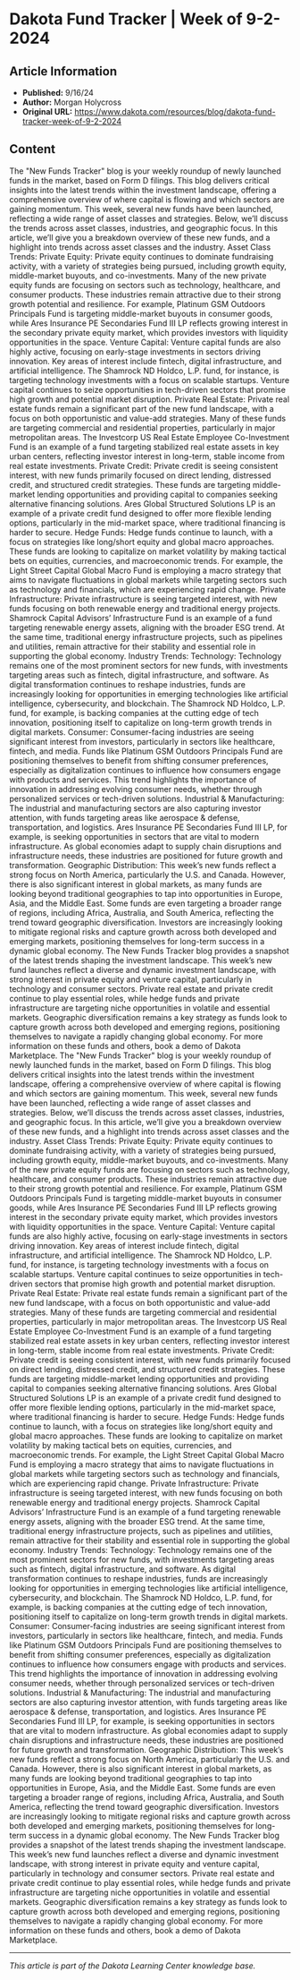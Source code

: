# Dakota Fund Tracker | Week of 9-2-2024

## Article Information
- **Published:** 9/16/24
- **Author:** Morgan Holycross
- **Original URL:** https://www.dakota.com/resources/blog/dakota-fund-tracker-week-of-9-2-2024

## Content

The "New Funds Tracker" blog is your weekly roundup of newly launched funds in the market, based on Form D filings. This blog delivers critical insights into the latest trends within the investment landscape, offering a comprehensive overview of where capital is flowing and which sectors are gaining momentum. This week, several new funds have been launched, reflecting a wide range of asset classes and strategies. Below, we’ll discuss the trends across asset classes, industries, and geographic focus. In this article, we’ll give you a breakdown overview of these new funds, and a highlight into trends across asset classes and the industry. Asset Class Trends: Private Equity: Private equity continues to dominate fundraising activity, with a variety of strategies being pursued, including growth equity, middle-market buyouts, and co-investments. Many of the new private equity funds are focusing on sectors such as technology, healthcare, and consumer products. These industries remain attractive due to their strong growth potential and resilience. For example, Platinum GSM Outdoors Principals Fund is targeting middle-market buyouts in consumer goods, while Ares Insurance PE Secondaries Fund III LP reflects growing interest in the secondary private equity market, which provides investors with liquidity opportunities in the space. Venture Capital: Venture capital funds are also highly active, focusing on early-stage investments in sectors driving innovation. Key areas of interest include fintech, digital infrastructure, and artificial intelligence. The Shamrock ND Holdco, L.P. fund, for instance, is targeting technology investments with a focus on scalable startups. Venture capital continues to seize opportunities in tech-driven sectors that promise high growth and potential market disruption. Private Real Estate: Private real estate funds remain a significant part of the new fund landscape, with a focus on both opportunistic and value-add strategies. Many of these funds are targeting commercial and residential properties, particularly in major metropolitan areas. The Investcorp US Real Estate Employee Co-Investment Fund is an example of a fund targeting stabilized real estate assets in key urban centers, reflecting investor interest in long-term, stable income from real estate investments. Private Credit: Private credit is seeing consistent interest, with new funds primarily focused on direct lending, distressed credit, and structured credit strategies. These funds are targeting middle-market lending opportunities and providing capital to companies seeking alternative financing solutions. Ares Global Structured Solutions LP is an example of a private credit fund designed to offer more flexible lending options, particularly in the mid-market space, where traditional financing is harder to secure. Hedge Funds: Hedge funds continue to launch, with a focus on strategies like long/short equity and global macro approaches. These funds are looking to capitalize on market volatility by making tactical bets on equities, currencies, and macroeconomic trends. For example, the Light Street Capital Global Macro Fund is employing a macro strategy that aims to navigate fluctuations in global markets while targeting sectors such as technology and financials, which are experiencing rapid change. Private Infrastructure: Private infrastructure is seeing targeted interest, with new funds focusing on both renewable energy and traditional energy projects. Shamrock Capital Advisors’ Infrastructure Fund is an example of a fund targeting renewable energy assets, aligning with the broader ESG trend. At the same time, traditional energy infrastructure projects, such as pipelines and utilities, remain attractive for their stability and essential role in supporting the global economy. Industry Trends: Technology: Technology remains one of the most prominent sectors for new funds, with investments targeting areas such as fintech, digital infrastructure, and software. As digital transformation continues to reshape industries, funds are increasingly looking for opportunities in emerging technologies like artificial intelligence, cybersecurity, and blockchain. The Shamrock ND Holdco, L.P. fund, for example, is backing companies at the cutting edge of tech innovation, positioning itself to capitalize on long-term growth trends in digital markets. Consumer: Consumer-facing industries are seeing significant interest from investors, particularly in sectors like healthcare, fintech, and media. Funds like Platinum GSM Outdoors Principals Fund are positioning themselves to benefit from shifting consumer preferences, especially as digitalization continues to influence how consumers engage with products and services. This trend highlights the importance of innovation in addressing evolving consumer needs, whether through personalized services or tech-driven solutions. Industrial & Manufacturing: The industrial and manufacturing sectors are also capturing investor attention, with funds targeting areas like aerospace & defense, transportation, and logistics. Ares Insurance PE Secondaries Fund III LP, for example, is seeking opportunities in sectors that are vital to modern infrastructure. As global economies adapt to supply chain disruptions and infrastructure needs, these industries are positioned for future growth and transformation. Geographic Distribution: This week’s new funds reflect a strong focus on North America, particularly the U.S. and Canada. However, there is also significant interest in global markets, as many funds are looking beyond traditional geographies to tap into opportunities in Europe, Asia, and the Middle East. Some funds are even targeting a broader range of regions, including Africa, Australia, and South America, reflecting the trend toward geographic diversification. Investors are increasingly looking to mitigate regional risks and capture growth across both developed and emerging markets, positioning themselves for long-term success in a dynamic global economy. The New Funds Tracker blog provides a snapshot of the latest trends shaping the investment landscape. This week’s new fund launches reflect a diverse and dynamic investment landscape, with strong interest in private equity and venture capital, particularly in technology and consumer sectors. Private real estate and private credit continue to play essential roles, while hedge funds and private infrastructure are targeting niche opportunities in volatile and essential markets. Geographic diversification remains a key strategy as funds look to capture growth across both developed and emerging regions, positioning themselves to navigate a rapidly changing global economy. For more information on these funds and others, book a demo of Dakota Marketplace. The "New Funds Tracker" blog is your weekly roundup of newly launched funds in the market, based on Form D filings. This blog delivers critical insights into the latest trends within the investment landscape, offering a comprehensive overview of where capital is flowing and which sectors are gaining momentum. This week, several new funds have been launched, reflecting a wide range of asset classes and strategies. Below, we’ll discuss the trends across asset classes, industries, and geographic focus. In this article, we’ll give you a breakdown overview of these new funds, and a highlight into trends across asset classes and the industry. Asset Class Trends: Private Equity: Private equity continues to dominate fundraising activity, with a variety of strategies being pursued, including growth equity, middle-market buyouts, and co-investments. Many of the new private equity funds are focusing on sectors such as technology, healthcare, and consumer products. These industries remain attractive due to their strong growth potential and resilience. For example, Platinum GSM Outdoors Principals Fund is targeting middle-market buyouts in consumer goods, while Ares Insurance PE Secondaries Fund III LP reflects growing interest in the secondary private equity market, which provides investors with liquidity opportunities in the space. Venture Capital: Venture capital funds are also highly active, focusing on early-stage investments in sectors driving innovation. Key areas of interest include fintech, digital infrastructure, and artificial intelligence. The Shamrock ND Holdco, L.P. fund, for instance, is targeting technology investments with a focus on scalable startups. Venture capital continues to seize opportunities in tech-driven sectors that promise high growth and potential market disruption. Private Real Estate: Private real estate funds remain a significant part of the new fund landscape, with a focus on both opportunistic and value-add strategies. Many of these funds are targeting commercial and residential properties, particularly in major metropolitan areas. The Investcorp US Real Estate Employee Co-Investment Fund is an example of a fund targeting stabilized real estate assets in key urban centers, reflecting investor interest in long-term, stable income from real estate investments. Private Credit: Private credit is seeing consistent interest, with new funds primarily focused on direct lending, distressed credit, and structured credit strategies. These funds are targeting middle-market lending opportunities and providing capital to companies seeking alternative financing solutions. Ares Global Structured Solutions LP is an example of a private credit fund designed to offer more flexible lending options, particularly in the mid-market space, where traditional financing is harder to secure. Hedge Funds: Hedge funds continue to launch, with a focus on strategies like long/short equity and global macro approaches. These funds are looking to capitalize on market volatility by making tactical bets on equities, currencies, and macroeconomic trends. For example, the Light Street Capital Global Macro Fund is employing a macro strategy that aims to navigate fluctuations in global markets while targeting sectors such as technology and financials, which are experiencing rapid change. Private Infrastructure: Private infrastructure is seeing targeted interest, with new funds focusing on both renewable energy and traditional energy projects. Shamrock Capital Advisors’ Infrastructure Fund is an example of a fund targeting renewable energy assets, aligning with the broader ESG trend. At the same time, traditional energy infrastructure projects, such as pipelines and utilities, remain attractive for their stability and essential role in supporting the global economy. Industry Trends: Technology: Technology remains one of the most prominent sectors for new funds, with investments targeting areas such as fintech, digital infrastructure, and software. As digital transformation continues to reshape industries, funds are increasingly looking for opportunities in emerging technologies like artificial intelligence, cybersecurity, and blockchain. The Shamrock ND Holdco, L.P. fund, for example, is backing companies at the cutting edge of tech innovation, positioning itself to capitalize on long-term growth trends in digital markets. Consumer: Consumer-facing industries are seeing significant interest from investors, particularly in sectors like healthcare, fintech, and media. Funds like Platinum GSM Outdoors Principals Fund are positioning themselves to benefit from shifting consumer preferences, especially as digitalization continues to influence how consumers engage with products and services. This trend highlights the importance of innovation in addressing evolving consumer needs, whether through personalized services or tech-driven solutions. Industrial & Manufacturing: The industrial and manufacturing sectors are also capturing investor attention, with funds targeting areas like aerospace & defense, transportation, and logistics. Ares Insurance PE Secondaries Fund III LP, for example, is seeking opportunities in sectors that are vital to modern infrastructure. As global economies adapt to supply chain disruptions and infrastructure needs, these industries are positioned for future growth and transformation. Geographic Distribution: This week’s new funds reflect a strong focus on North America, particularly the U.S. and Canada. However, there is also significant interest in global markets, as many funds are looking beyond traditional geographies to tap into opportunities in Europe, Asia, and the Middle East. Some funds are even targeting a broader range of regions, including Africa, Australia, and South America, reflecting the trend toward geographic diversification. Investors are increasingly looking to mitigate regional risks and capture growth across both developed and emerging markets, positioning themselves for long-term success in a dynamic global economy. The New Funds Tracker blog provides a snapshot of the latest trends shaping the investment landscape. This week’s new fund launches reflect a diverse and dynamic investment landscape, with strong interest in private equity and venture capital, particularly in technology and consumer sectors. Private real estate and private credit continue to play essential roles, while hedge funds and private infrastructure are targeting niche opportunities in volatile and essential markets. Geographic diversification remains a key strategy as funds look to capture growth across both developed and emerging regions, positioning themselves to navigate a rapidly changing global economy. For more information on these funds and others, book a demo of Dakota Marketplace.

---

*This article is part of the Dakota Learning Center knowledge base.*